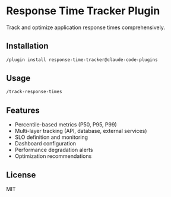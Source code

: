 # Response Time Tracker Plugin

Track and optimize application response times comprehensively.

## Installation

```bash
/plugin install response-time-tracker@claude-code-plugins
```

## Usage

```bash
/track-response-times
```

## Features

- Percentile-based metrics (P50, P95, P99)
- Multi-layer tracking (API, database, external services)
- SLO definition and monitoring
- Dashboard configuration
- Performance degradation alerts
- Optimization recommendations

## License

MIT
